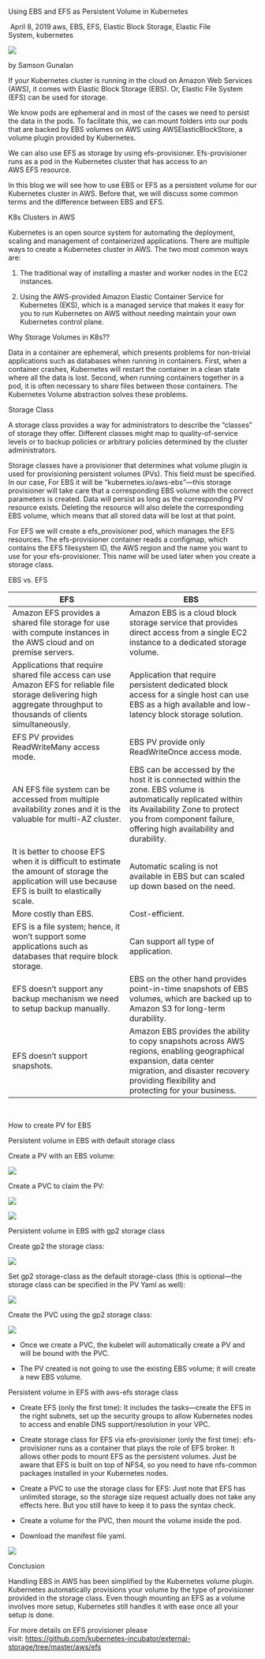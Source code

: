 Using EBS and EFS as Persistent Volume in Kubernetes

 April 8, 2019 aws, EBS, EFS, Elastic Block Storage, Elastic File System, kubernetes

![](images/77968D6AA32448BAA5B5044B1021E56Bwpua-32x32.png)

by Samson Gunalan

If your Kubernetes cluster is running in the cloud on Amazon Web Services (AWS), it comes with Elastic Block Storage (EBS). Or, Elastic File System (EFS) can be used for storage.

We know pods are ephemeral and in most of the cases we need to persist the data in the pods. To facilitate this, we can mount folders into our pods that are backed by EBS volumes on AWS using AWSElasticBlockStore, a volume plugin provided by Kubernetes.

We can also use EFS as storage by using efs-provisioner. Efs-provisioner runs as a pod in the Kubernetes cluster that has access to an AWS EFS resource.

In this blog we will see how to use EBS or EFS as a persistent volume for our Kubernetes cluster in AWS. Before that, we will discuss some common terms and the difference between EBS and EFS.

K8s Clusters in AWS

Kubernetes is an open source system for automating the deployment, scaling and management of containerized applications. There are multiple ways to create a Kubernetes cluster in AWS. The two most common ways are:

1. The traditional way of installing a master and worker nodes in the EC2 instances.

1. Using the AWS-provided Amazon Elastic Container Service for Kubernetes (EKS), which is a managed service that makes it easy for you to run Kubernetes on AWS without needing maintain your own Kubernetes control plane.

Why Storage Volumes in K8s??

Data in a container are ephemeral, which presents problems for non-trivial applications such as databases when running in containers. First, when a container crashes, Kubernetes will restart the container in a clean state where all the data is lost. Second, when running containers together in a pod, it is often necessary to share files between those containers. The Kubernetes Volume abstraction solves these problems.

Storage Class

A storage class provides a way for administrators to describe the “classes” of storage they offer. Different classes might map to quality-of-service levels or to backup policies or arbitrary policies determined by the cluster administrators.

Storage classes have a provisioner that determines what volume plugin is used for provisioning persistent volumes (PVs). This field must be specified. In our case, For EBS it will be “kubernetes.io/aws-ebs”—this storage provisioner will take care that a corresponding EBS volume with the correct parameters is created. Data will persist as long as the corresponding PV resource exists. Deleting the resource will also delete the corresponding EBS volume, which means that all stored data will be lost at that point.

For EFS we will create a efs_provisioner pod, which manages the EFS resources. The efs-provisioner container reads a configmap, which contains the EFS filesystem ID, the AWS region and the name you want to use for your efs-provisioner. This name will be used later when you create a storage class.

EBS vs. EFS

| EFS | EBS |
| - | - |
| Amazon EFS provides a shared file storage for use with compute instances in the AWS cloud and on premise servers. | Amazon EBS is a cloud block storage service that provides direct access from a single EC2 instance to a dedicated storage volume. |
| Applications that require shared file access can use Amazon EFS for reliable file storage delivering high aggregate throughput to thousands of clients simultaneously. | Application that require persistent dedicated block access for a single host can use EBS as a high available and low-latency block storage solution. |
| EFS PV provides ReadWriteMany access mode. | EBS PV provide only ReadWriteOnce access mode. |
| AN EFS file system can be accessed from multiple availability zones and it is the valuable for multi-AZ cluster. | EBS can be accessed by the host it is connected within the zone. EBS volume is automatically replicated within its Availability Zone to protect you from component failure, offering high availability and durability. |
| It is better to choose EFS when it is difficult to estimate the amount of storage the application will use because EFS is built to elastically scale. | Automatic scaling is not available in EBS but can scaled up down based on the need. |
| More costly than EBS. | Cost-efficient. |
| EFS is a file system; hence, it won’t support some applications such as databases that require block storage. | Can support all type of application. |
| EFS doesn’t support any backup mechanism we need to setup backup manually. | EBS on the other hand provides point-in-time snapshots of EBS volumes, which are backed up to Amazon S3 for long-term durability. |
| EFS doesn’t support snapshots. | Amazon EBS provides the ability to copy snapshots across AWS regions, enabling geographical expansion, data center migration, and disaster recovery providing flexibility and protecting for your business. |


 

How to create PV for EBS

Persistent volume in EBS with default storage class

Create a PV with an EBS volume:

![](images/9D2E8BA16BA9454CAE7055C75F5709A9-PM-1024x709.png)



Create a PVC to claim the PV:

![](images/E6BC3AEB9B664DF4BC6F982018548EDB-PM-1024x447.png)

![](images/757B24A0ADED4F639963C12DE1817D49-PM-1024x433.png)

Persistent volume in EBS with gp2 storage class

Create gp2 the storage class:

![](images/CB0F492ABD7E4F128CD89E23079A7E04-PM-1024x544.png)

Set gp2 storage-class as the default storage-class (this is optional—the storage class can be specified in the PV Yaml as well):

![](images/E28E3F2530514F7BAC16574E24C554B8-PM-1024x229.png)

Create the PVC using the gp2 storage class:

![](images/664F254D09DC41E0933501BB0F6CA687-PM-1024x724.png)

- Once we create a PVC, the kubelet will automatically create a PV and will be bound with the PVC.

- The PV created is not going to use the existing EBS volume; it will create a new EBS volume.

Persistent volume in EFS with aws-efs storage class

- Create EFS (only the first time): It includes the tasks—create the EFS in the right subnets, set up the security groups to allow Kubernetes nodes to access and enable DNS support/resolution in your VPC.

- Create storage class for EFS via efs-provisioner (only the first time): efs-provisioner runs as a container that plays the role of EFS broker. It allows other pods to mount EFS as the persistent volumes. Just be aware that EFS is built on top of NFS4, so you need to have nfs-common packages installed in your Kubernetes nodes.

- Create a PVC to use the storage class for EFS: Just note that EFS has unlimited storage, so the storage size request actually does not take any effects here. But you still have to keep it to pass the syntax check.

- Create a volume for the PVC, then mount the volume inside the pod.

- Download the manifest file yaml.

![](images/6843DCBA9A4045F9959BB8CD766B7E60-PM-1024x862.png)

Conclusion

Handling EBS in AWS has been simplified by the Kubernetes volume plugin. Kubernetes automatically provisions your volume by the type of provisioner provided in the storage class. Even though mounting an EFS as a volume involves more setup, Kubernetes still handles it with ease once all your setup is done.

For more details on EFS provisioner please visit: https://github.com/kubernetes-incubator/external-storage/tree/master/aws/efs